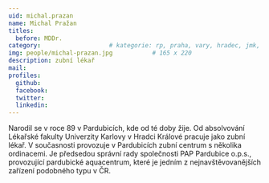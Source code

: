 ```yaml
---
uid: michal.prazan
name: Michal Pražan
titles:
  before: MDDr.
category:             		# kategorie: rp, praha, vary, hradec, jmk, senat
img: people/michal-prazan.jpg           # 165 x 220
description: zubní lékař
mail:
profiles:
  github:
  facebook:
  twitter:
  linkedin:
---
```


Narodil se v roce 89 v Pardubicích, kde od té doby žije. Od absolvování Lékařské
fakulty Univerzity Karlovy v Hradci Králové pracuje jako zubní lékař. V
současnosti provozuje v Pardubicích zubní centrum s několika ordinacemi. Je
předsedou správní rady společnosti PAP Pardubice o.p.s., provozující pardubické
aquacentrum, které je jedním z nejnavštěvovanějších zařízení podobného typu v
ČR.
